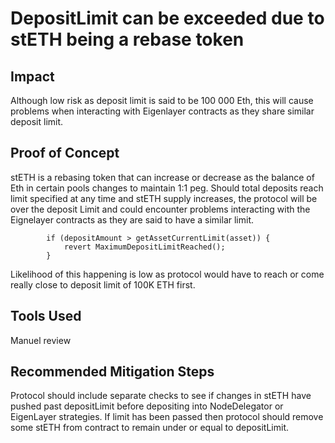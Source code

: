 # DepositLimit can be exceeded due to stETH being a rebase token

## Impact
Although low risk as deposit limit is said to be 100 000 Eth, this will cause problems when interacting with Eigenlayer contracts as they share similar deposit limit.

## Proof of Concept
stETH is a rebasing token that can increase or decrease as the balance of Eth in certain pools changes to maintain 1:1 peg. Should total deposits reach limit specified at any time and stETH supply increases, the protocol will be over the deposit Limit and could encounter problems interacting with the Eignelayer contracts as they are said to have a similar limit.

```solidity
        if (depositAmount > getAssetCurrentLimit(asset)) {
            revert MaximumDepositLimitReached();
        }
```

Likelihood of this happening is low as protocol would have to reach or come really close to deposit limit of 100K ETH first.

## Tools Used
Manuel review

## Recommended Mitigation Steps
Protocol should include separate checks to see if changes in stETH have pushed past depositLimit before depositing into NodeDelegator or EigenLayer strategies. If limit has been passed then protocol should remove some stETH from contract to remain under or equal to depositLimit.